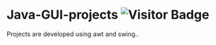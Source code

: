 # Java-GUI-projects <img alt="Visitor Badge" src="https://visitor-badge.feriirawann.repl.co?username=cyrusjetson&repo=Java-GUI-projects&label=VISITS&style=plastic&color=%23457BFF&contentType=svg">
Projects are developed using awt and swing..
